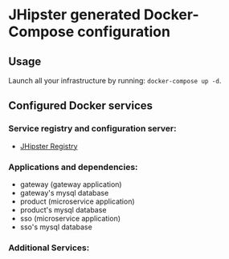 # JHipster generated Docker-Compose configuration

## Usage

Launch all your infrastructure by running: `docker-compose up -d`.

## Configured Docker services

### Service registry and configuration server:

- [JHipster Registry](http://localhost:8761)

### Applications and dependencies:

- gateway (gateway application)
- gateway's mysql database
- product (microservice application)
- product's mysql database
- sso (microservice application)
- sso's mysql database

### Additional Services:

